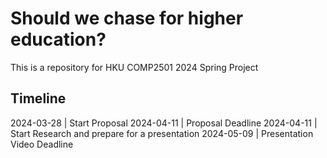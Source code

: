 # Should we chase for higher education?
This is a repository for HKU COMP2501 2024 Spring Project
## Timeline
2024-03-28 | Start Proposal
2024-04-11 | Proposal Deadline
2024-04-11 | Start Research and prepare for a presentation
2024-05-09 | Presentation Video Deadline
